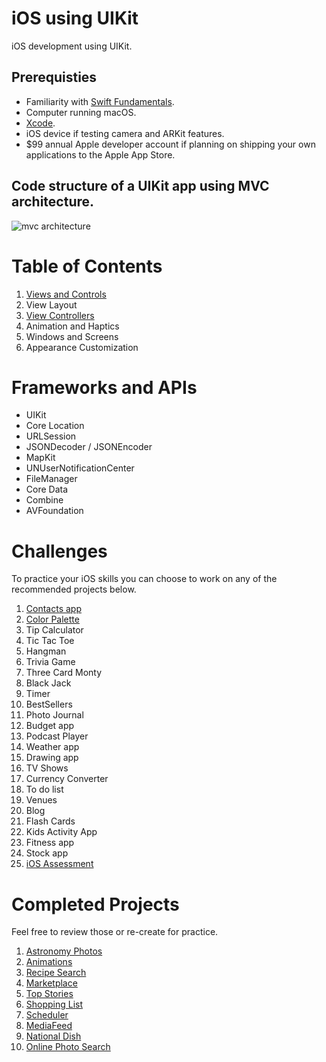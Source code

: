 # iOS using UIKit

iOS development using UIKit.

## Prerequisties 

* Familiarity with [Swift Fundamentals](https://github.com/alexpaul/Swift-Fundamentals). 
* Computer running macOS. 
* [Xcode](https://developer.apple.com/xcode/).
* iOS device if testing camera and ARKit features. 
* $99 annual Apple developer account if planning on shipping your own applications to the Apple App Store.

## Code structure of a UIKit app using MVC architecture. 

![mvc architecture](https://docs-assets.developer.apple.com/published/4e7c26b6ad/ff7aa08f-4857-44ce-88d5-7dacbef84509.png)

# Table of Contents 

1. [Views and Controls](https://github.com/alexpaul/iOS-UIKit/blob/main/Views-and-Controls.md)
1. View Layout
1. [View Controllers](https://github.com/alexpaul/iOS-UIKit/blob/main/ViewControllers.md)
1. Animation and Haptics
1. Windows and Screens
1. Appearance Customization

# Frameworks and APIs 

* UIKit 
* Core Location 
* URLSession
* JSONDecoder / JSONEncoder
* MapKit 
* UNUserNotificationCenter
* FileManager 
* Core Data 
* Combine
* AVFoundation 

# Challenges 

To practice your iOS skills you can choose to work on any of the recommended projects below. 

1. [Contacts app](https://github.com/alexpaul/iOS-UIKit/blob/main/Contacts-App-Challenge.md)
1. [Color Palette](https://github.com/alexpaul/iOS-UIKit/blob/main/Color-Swatches.md)
1. Tip Calculator 
1. Tic Tac Toe 
1. Hangman
1. Trivia Game
1. Three Card Monty 
1. Black Jack 
1. Timer
1. BestSellers
1. Photo Journal 
1. Budget app
1. Podcast Player
1. Weather app 
1. Drawing app
1. TV Shows
1. Currency Converter 
1. To do list
1. Venues
1. Blog
1. Flash Cards
1. Kids Activity App 
1. Fitness app 
1. Stock app
1. [iOS Assessment](https://github.com/alexpaul/iOS-UIKit/blob/main/iOS-Assessment.md)


# Completed Projects 

Feel free to review those or re-create for practice.

1. [Astronomy Photos](https://github.com/alexpaul/AstronomyPhotos)
1. [Animations](https://github.com/alexpaul/UIKit-Animations)
1. [Recipe Search](https://github.com/alexpaul/RecipeSearch-Using-Basic-Auth)
1. [Marketplace](https://github.com/alexpaul/Firebase-Demo)
1. [Top Stories](https://github.com/alexpaul/TopStories)
1. [Shopping List](https://github.com/alexpaul/Diffable-Data-Source/tree/master/ShoppingList)
1. [Scheduler](https://github.com/alexpaul/Scheduler-Custom-Delegation-Tab-Controller)
1. [MediaFeed](https://github.com/alexpaul/AVFoundation-MediaFeed)
1. [National Dish](https://github.com/alexpaul/NationalDish)
1. [Online Photo Search](https://github.com/alexpaul/Compositional-Layout/tree/master/Compositional-Layout-Combine)
